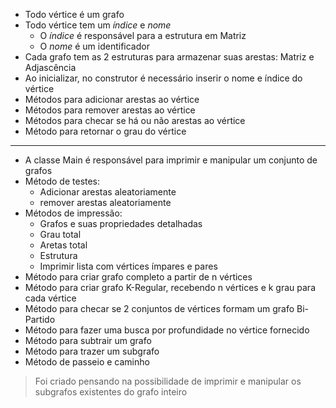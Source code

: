 - Todo vértice é um grafo
- Todo vértice tem um *índice* e *nome*
  - O *índice* é responsável para a estrutura em Matriz
  - O *nome* é um identificador
- Cada grafo tem as 2 estruturas para armazenar suas arestas: Matriz e Adjascência
- Ao inicializar, no construtor é necessário inserir o nome e índice do vértice
- Métodos para adicionar arestas ao vértice
- Métodos para remover arestas ao vértice
- Métodos para checar se há ou não arestas ao vértice
- Método para retornar o grau do vértice

---

- A classe Main é responsável para imprimir e manipular um conjunto de grafos
- Método de testes:
  - Adicionar arestas aleatoriamente
  - remover arestas aleatoriamente
- Métodos de impressão:
  - Grafos e suas propriedades detalhadas
  - Grau total 
  - Aretas total
  - Estrutura
  - Imprimir lista com vértices ímpares e pares
- Método para criar grafo completo a partir de n vértices
- Método para criar grafo K-Regular, recebendo n vértices e k grau para cada vértice
- Método para checar se 2 conjuntos de vértices formam um grafo Bi-Partido
- Método para fazer uma busca por profundidade no vértice fornecido
- Método para subtrair um grafo
- Método para trazer um subgrafo
- Método de passeio e caminho

> Foi criado pensando na possibilidade de imprimir e manipular os subgrafos existentes do grafo inteiro